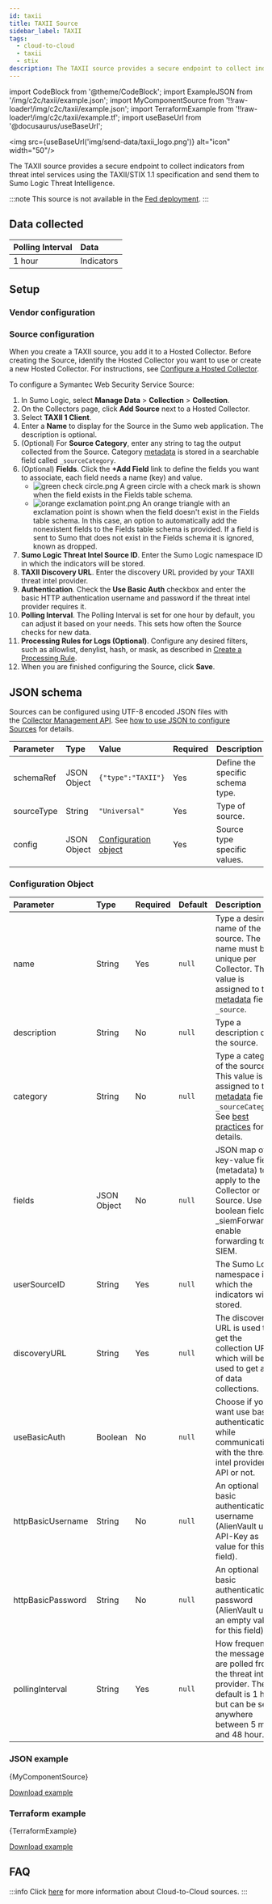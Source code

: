 ```yaml
---
id: taxii
title: TAXII Source
sidebar_label: TAXII
tags:
  - cloud-to-cloud
  - taxii
  - stix
description: The TAXII source provides a secure endpoint to collect indicators from threat intel services using the TAXII/STIX 1.1 specification.
---
```


import CodeBlock from '@theme/CodeBlock';
import ExampleJSON from '/img/c2c/taxii/example.json';
import MyComponentSource from '!!raw-loader!/img/c2c/taxii/example.json';
import TerraformExample from '!!raw-loader!/img/c2c/taxii/example.tf';
import useBaseUrl from '@docusaurus/useBaseUrl';

<img src={useBaseUrl('img/send-data/taxii_logo.png')} alt="icon" width="50"/>

The TAXII source provides a secure endpoint to collect indicators from threat intel services using the TAXII/STIX 1.1 specification and send them to Sumo Logic Threat Intelligence.

:::note
This source is not available in the [Fed deployment](/docs/api/getting-started#sumo-logic-endpoints-by-deployment-and-firewall-security).
:::

## Data collected

| Polling Interval | Data |
| :--- | :--- |
| 1 hour |  Indicators |

## Setup

### Vendor configuration



### Source configuration

When you create a TAXII source, you add it to a Hosted Collector. Before creating the Source, identify the Hosted Collector you want to use or create a new Hosted Collector. For instructions, see [Configure a Hosted Collector](/docs/send-data/hosted-collectors/configure-hosted-collector).

To configure a Symantec Web Security Service Source:

1. In Sumo Logic, select **Manage Data** > **Collection** > **Collection**. 
1. On the Collectors page, click **Add Source** next to a Hosted Collector.
1. Select **TAXII 1 Client**.
1. Enter a **Name** to display for the Source in the Sumo web application. The description is optional.
1. (Optional) For **Source Category**, enter any string to tag the output collected from the Source. Category [metadata](/docs/search/get-started-with-search/search-basics/built-in-metadata) is stored in a searchable field called `_sourceCategory`.
1. (Optional) **Fields**. Click the **+Add Field** link to define the fields you want to associate, each field needs a name (key) and value.
   * ![green check circle.png](/img/reuse/green-check-circle.png) A green circle with a check mark is shown when the field exists in the Fields table schema.
   * ![orange exclamation point.png](/img/reuse/orange-exclamation-point.png) An orange triangle with an exclamation point is shown when the field doesn't exist in the Fields table schema. In this case, an option to automatically add the nonexistent fields to the Fields table schema is provided. If a field is sent to Sumo that does not exist in the Fields schema it is ignored, known as dropped.
1. **Sumo Logic Threat Intel Source ID**. Enter the Sumo Logic namespace ID in which the indicators will be stored.
1. **TAXII Discovery URL**. Enter the discovery URL provided by your TAXII threat intel provider.
1. **Authentication**. Check the **Use Basic Auth** checkbox and enter the basic HTTP authentication username and password if the threat intel provider requires it.
1. **Polling Interval**. The Polling Interval is set for one hour by default, you can adjust it based on your needs. This sets how often the Source checks for new data.
1. **Processing Rules for Logs (Optional)**. Configure any desired filters, such as allowlist, denylist, hash, or mask, as described in [Create a Processing Rule](https://help.sumologic.com/docs/send-data/collection/processing-rules/).
1. When you are finished configuring the Source, click **Save**.

## JSON schema

Sources can be configured using UTF-8 encoded JSON files with the [Collector Management API](/docs/api/collector-management). See [how to use JSON to configure Sources](/docs/send-data/use-json-configure-sources) for details. 

| Parameter | Type | Value | Required | Description |
|:--|:--|:--|:--|:--|
| schemaRef | JSON Object  | `{"type":"TAXII"}` | Yes | Define the specific schema type. |
| sourceType | String | `"Universal"` | Yes | Type of source. |
| config | JSON Object | [Configuration object](#configuration-object) | Yes | Source type specific values. |

### Configuration Object

| Parameter | Type | Required | Default | Description | Example |
|:--|:--|:--|:--|:--|:--|
| name | String | Yes | `null` | Type a desired name of the source. The name must be unique per Collector. This value is assigned to the [metadata](/docs/search/get-started-with-search/search-basics/built-in-metadata) field `_source`. | `"mySource"` |
| description | String | No | `null` | Type a description of the source. | `"Testing source"`
| category | String | No | `null` | Type a category of the source. This value is assigned to the [metadata](/docs/search/get-started-with-search/search-basics/built-in-metadata) field `_sourceCategory`. See [best practices](/docs/send-data/best-practices) for details. | `"mySource/test"`
| fields | JSON Object | No | `null` | JSON map of key-value fields (metadata) to apply to the Collector or Source. Use the boolean field _siemForward to enable forwarding to SIEM.|`{"_siemForward": false, "fieldA": "valueA"}` |
| userSourceID | String | Yes | `null` | The Sumo Logic namespace in which the indicators will be stored. |  |
| discoveryURL | String | Yes | `null` | The discovery URL is used to get the collection URL which will be used to get a list of data collections. |  |
| useBasicAuth | Boolean | No | `null` | Choose if you want use basic authentication while communicating with the threat intel provider’s API or not. |  |
| httpBasicUsername | String | No | `null` | An optional basic authentication username (AlienVault uses API-Key as value for this field). |  |
| httpBasicPassword | String | No | `null` | An optional basic authentication password (AlienVault uses an empty value for this field). |  |
| pollingInterval | String | Yes | `null` | How frequently the messages are polled from the threat intel provider. The default is 1 hour, but can be set anywhere between 5 min and 48 hour. |  |

### JSON example

<CodeBlock language="json">{MyComponentSource}</CodeBlock>

[Download example](/img/c2c/taxii/example.json)

### Terraform example

<CodeBlock language="json">{TerraformExample}</CodeBlock>

[Download example](/img/c2c/taxii/example.tf)

## FAQ

:::info
Click [here](/docs/c2c/info) for more information about Cloud-to-Cloud sources.
:::
